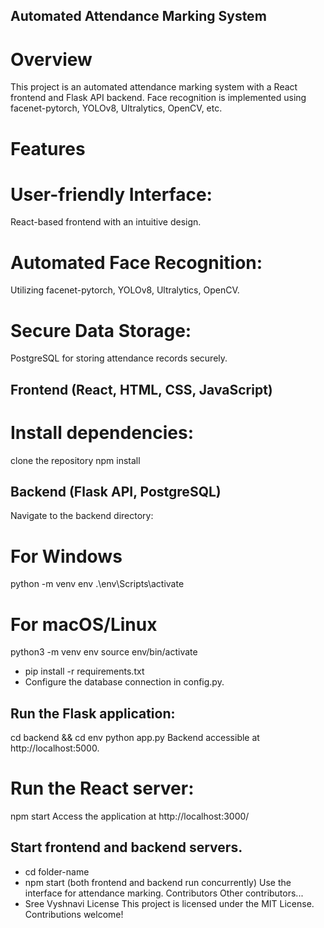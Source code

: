 ## Automated Attendance Marking System
# Overview
  This project is an automated attendance marking system with a React frontend and Flask API backend. Face recognition is implemented using facenet-pytorch, YOLOv8, Ultralytics, OpenCV, etc.

# Features
# User-friendly Interface:
React-based frontend with an intuitive design.
# Automated Face Recognition: 
Utilizing facenet-pytorch, YOLOv8, Ultralytics, OpenCV.
# Secure Data Storage:
PostgreSQL for storing attendance records securely.

## Frontend (React, HTML, CSS, JavaScript)
# Install dependencies:
clone the repository
npm install
## Backend (Flask API, PostgreSQL)
Navigate to the backend directory:
# For Windows
python -m venv env
.\env\Scripts\activate
# For macOS/Linux
python3 -m venv env
source env/bin/activate

- pip install -r requirements.txt
- Configure the database connection in config.py.
## Run the Flask application:
cd backend && cd env
python app.py
Backend accessible at http://localhost:5000.
# Run the React server:
npm start
Access the application at http://localhost:3000/
## Start frontend and backend servers.
- cd folder-name
- npm start (both frontend and backend run concurrently)
Use the interface for attendance marking.
Contributors
Other contributors...
- Sree Vyshnavi
License
This project is licensed under the MIT License. Contributions welcome!
